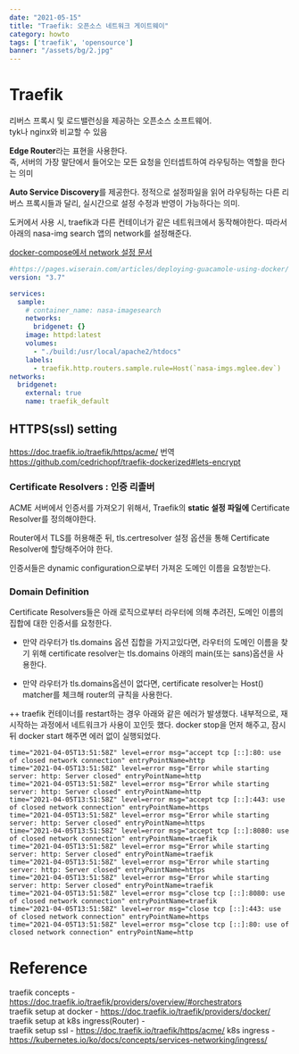 ```yaml
---
date: "2021-05-15"
title: "Traefik: 오픈소스 네트워크 게이트웨이"
category: howto
tags: ['traefik', 'opensource']
banner: "/assets/bg/2.jpg"
---
```


# Traefik 

리버스 프록시 및 로드밸런싱을 제공하는 오픈소스 소프트웨어.  
tyk나 nginx와 비교할 수 있음


**Edge Router**라는 표현을 사용한다.  
즉, 서버의 가장 말단에서 들어오는 모든 요청을 인터셉트하여 라우팅하는 역할을 한다는 의미

**Auto Service Discovery**를 제공한다. 정적으로 설정파일을 읽어 라우팅하는 다른 리버스 프록시들과 달리, 실시간으로 설정 수정과 반영이 가능하다는 의미.


도커에서 사용 시, traefik과 다른 컨테이너가 같은 네트워크에서 동작해야한다. 따라서 아래의 nasa-img search 앱의 network를 설정해준다. 

[docker-compose에서 network 설정 문서](https://docs.docker.com/compose/compose-file/compose-file-v3/#network-configuration-reference)

```yaml
#https://pages.wiserain.com/articles/deploying-guacamole-using-docker/
version: "3.7"

services:
  sample:
    # container_name: nasa-imagesearch
    networks:
      bridgenet: {}
    image: httpd:latest
    volumes:
      - "./build:/usr/local/apache2/htdocs"
    labels:
      - traefik.http.routers.sample.rule=Host(`nasa-imgs.mglee.dev`)
networks:
  bridgenet:
    external: true
    name: traefik_default
```
 
## HTTPS(ssl) setting

https://doc.traefik.io/traefik/https/acme/ 번역
https://github.com/cedrichopf/traefik-dockerized#lets-encrypt

### Certificate Resolvers : 인증 리졸버

ACME 서버에서 인증서를 가져오기 위해서, Traefik의 **static 설정 파일에** Certificate Resolver를 정의해야한다.

Router에서 TLS를 허용해준 뒤, tls.certresolver 설정 옵션을 통해 Certificate Resolver에 할당해주어야 한다.  

인증서들은 dynamic configuration으로부터 가져온 도메인 이름을 요청받는다.  

### Domain Definition

Certificate Resolvers들은 아래 로직으로부터 라우터에 의해 추려진, 도메인 이름의 집합에 대한 인증서를 요청한다.

- 만약 라우터가 tls.domains 옵션 집합을 가지고있다면, 라우터의 도메인 이름을 찾기 위해 certificate resolver는 tls.domains 아래의 main(또는 sans)옵션을 사용한다.

- 만약 라우터가 tls.domains옵션이 없다면, certificate resolver는 Host() matcher를 체크해 router의 규칙을 사용한다.  

++
traefik 컨테이너를 restart하는 경우 아래와 같은 에러가 발생했다.
내부적으로, 재시작하는 과정에서 네트워크가 사용이 꼬인듯 했다.
docker stop을 먼저 해주고, 잠시 뒤 docker start 해주면 에러 없이 실행되었다.

```
time="2021-04-05T13:51:58Z" level=error msg="accept tcp [::]:80: use of closed network connection" entryPointName=http
time="2021-04-05T13:51:58Z" level=error msg="Error while starting server: http: Server closed" entryPointName=http
time="2021-04-05T13:51:58Z" level=error msg="Error while starting server: http: Server closed" entryPointName=http
time="2021-04-05T13:51:58Z" level=error msg="accept tcp [::]:443: use of closed network connection" entryPointName=https
time="2021-04-05T13:51:58Z" level=error msg="Error while starting server: http: Server closed" entryPointName=https
time="2021-04-05T13:51:58Z" level=error msg="accept tcp [::]:8080: use of closed network connection" entryPointName=traefik
time="2021-04-05T13:51:58Z" level=error msg="Error while starting server: http: Server closed" entryPointName=traefik
time="2021-04-05T13:51:58Z" level=error msg="Error while starting server: http: Server closed" entryPointName=https
time="2021-04-05T13:51:58Z" level=error msg="Error while starting server: http: Server closed" entryPointName=traefik
time="2021-04-05T13:51:58Z" level=error msg="close tcp [::]:8080: use of closed network connection" entryPointName=traefik
time="2021-04-05T13:51:58Z" level=error msg="close tcp [::]:443: use of closed network connection" entryPointName=https
time="2021-04-05T13:51:58Z" level=error msg="close tcp [::]:80: use of closed network connection" entryPointName=http

```

# Reference
traefik concepts - https://doc.traefik.io/traefik/providers/overview/#orchestrators  
traefik setup at docker - https://doc.traefik.io/traefik/providers/docker/  
traefik setup at k8s ingress(Router) -   
traefik setup ssl - https://doc.traefik.io/traefik/https/acme/
k8s ingress - https://kubernetes.io/ko/docs/concepts/services-networking/ingress/